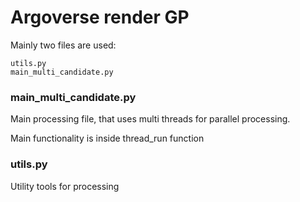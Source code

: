 # Argoverse render GP
Mainly two files are used:
```
utils.py
main_multi_candidate.py
```

### main_multi_candidate.py
Main processing file, that uses multi threads for parallel processing.

Main functionality is inside thread_run function

### utils.py
Utility tools for processing



